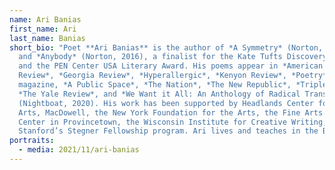 ```yaml
---
name: Ari Banias
first_name: Ari
last_name: Banias
short_bio: "Poet **Ari Banias** is the author of *A Symmetry* (Norton, 2021),
  and *Anybody* (Norton, 2016), a finalist for the Kate Tufts Discovery Award
  and the PEN Center USA Literary Award. His poems appear in *American Poetry
  Review*, *Georgia Review*, *Hyperallergic*, *Kenyon Review*, *Poetry*
  magazine, *A Public Space*, *The Nation*, *The New Republic*, *Triple Canopy*,
  *The Yale Review*, and *We Want it All: An Anthology of Radical Trans Poetics*
  (Nightboat, 2020). His work has been supported by Headlands Center for the
  Arts, MacDowell, the New York Foundation for the Arts, the Fine Arts Work
  Center in Provincetown, the Wisconsin Institute for Creative Writing, and
  Stanford’s Stegner Fellowship program. Ari lives and teaches in the Bay Area."
portraits:
  - media: 2021/11/ari-banias
---
```


